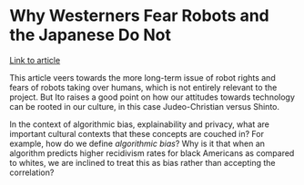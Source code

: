 # Why Westerners Fear Robots and the Japanese Do Not

[Link to article](https://www.wired.com/story/ideas-joi-ito-robot-overlords/)

This article veers towards the more long-term issue of robot rights and fears of robots taking over humans, which is not entirely relevant to the project. But Ito raises a good point on how our attitudes towards technology can be rooted in our culture, in this case Judeo-Christian versus Shinto.

In the context of algorithmic bias, explainability and privacy, what are important cultural contexts that these concepts are couched in? For example, how do we define *algorithmic bias*? Why is it that when an algorithm predicts higher recidivism rates for black Americans as compared to whites, we are inclined to treat this as bias rather than accepting the correlation?